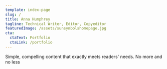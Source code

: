```yaml
---
template: index-page
slug: /
title: Anna Humphrey
tagline: Technical Writer, Editor, Copyeditor
featuredImage: /assets/sunsymbolshomepage.jpg
cta:
  ctaText: Portfolio
  ctaLink: /portfolio
---
```


Simple, compelling content that exactly meets readers' needs. No more and no less

